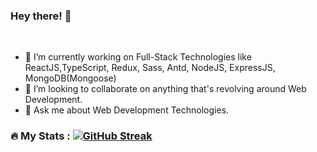 ### Hey there! 👋

<br>

- 🔭 I’m currently working on Full-Stack Technologies like ReactJS,TypeScript, Redux, Sass, Antd, NodeJS, ExpressJS, MongoDB(Mongoose)
- 👯 I’m looking to collaborate on anything that's revolving around Web Development.
- 💬 Ask me about Web Development Technologies.
<!-- 
- 📫 How to reach me: ...
- 😄 Pronouns: ...
- ⚡ Fun fact: ... 
-->


### :fire: My Stats : [![GitHub Streak](http://github-readme-streak-stats.herokuapp.com?user=AbhishekDevJr&theme=highcontrast&hide_border=true&border_radius=5&date_format=j%20M%5B%20Y%5D)](https://git.io/streak-stats)
